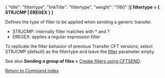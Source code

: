 {
    "title": "filtertype",
    "linkTitle": "filtertype",
    "weight": "1160"
}****[ filtertype = { <span class="underline">STRJCMP</span> &#124; EREGEX } ]****

Defines the type of filter to be applied when sending a generic transfer.

- STRJCMP: internally filter matches with \* and ?
- EREGEX: applies a regular expression filter

To replicate the filter behavior of previous Transfer CFT versions, select STRJCMP (default) as the filtertype and leave the [filter](../filter) parameter empty.

See also ****Sending a group of files &gt;**** [Create filters using CFTSEND](../../../../concepts/send_command/send_group_of_files_cl#Create).

[Return to Command index](../../)
